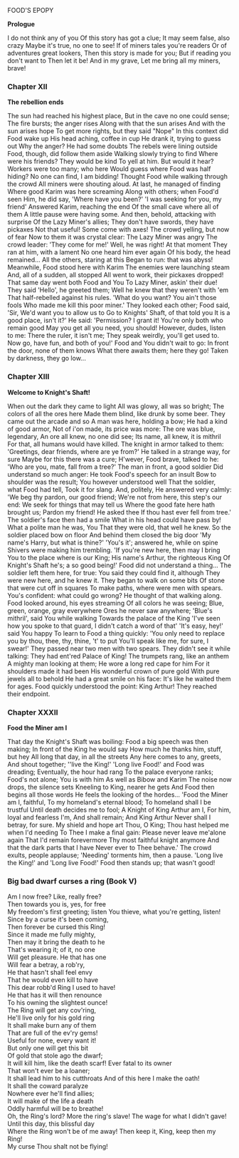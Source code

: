 FOOD'S EPOPY

**Prologue**

I do not think any of you
Of this story has got a clue;
It may seem false, also crazy
Maybe it's true, no one to see!
If of miners tales you're readers
Or of adventures great lookers,
Then this story is made for you;
But if reading you don't want to
Then let it be! And in my grave,
Let me bring all my miners, brave!


### Chapter XII
**The rebellion ends**

The sun had reached his highest place,
But in the cave no one could sense;
The fire bursts; the anger rises
Along with that the sun arises
And with the sun arises hope
To get more rights, but they said "Nope"
In this context did Food wake up
His head aching, coffee in cup
He drank it, trying to guess out
Why the anger? He had some doubts
The rebels were lining outside
Food, though, did follow them aside
Walking slowly trying to find
Where were his friends? They would be kind
To yell at him. But would it hear?
Workers were too many; who here
Would guess where Food was half hiding?
No one can find, I am bidding!
Thought Food while walking through the crowd
All miners were shouting aloud.
At last, he managed of finding
Where good Karim was here screaming
Along with others; when Food'd seen
Him, he did say, 'Where have you been?'
'I was seeking for you, my friend'
Answered Karim, reaching the end
Of the small cave where all of them
A little pause were having some.
And then, behold, attacking with surprise
Of the Lazy Miner's allies;
They don't have swords, they have pickaxes
Not that useful! Some come with axes!
The crowd yelling, but now of fear
Now to them it was crystal clear:
The Lazy Miner was angry
The crowd leader: 'They come for me!'
Well, he was right! At that moment
They ran at him, with a lament
No one heard him ever again
Of his body, the head remained...
All the others, staring at this
Began to run: that was abyss!
Meanwhile, Food stood here with Karim
The enemies were launching steam
And, all of a sudden, all stopped
All went to work, their pickaxes dropped!
That same day went both Food and You
To Lazy Miner, askin' their due!
They said 'Hello', he greeted them;
Well he knew that they weren't with 'em
That half-rebelled against his rules.
'What do you want? You ain't those fools
Who made me kill this poor miner.'
They looked each other; Food said, 'Sir,
We'd want you to allow us to
Go to Knights' Shaft, of that told you
It is a good place, isn't it?'
He said: 'Permission? I grant it!
You're only both who remain good
May you get all you need, you should!
However, dudes, listen to me:
There the ruler, it isn't me;
They speak weirdly, you'll get used to.
Now go, have fun, and both of you!'
Food and You didn't wait to go:
In front the door, none of them knows
What there awaits them; here they go!
Taken by darkness, they go low...


### Chapter XIII
**Welcome to Knight's Shaft!**

When out the dark they came to light
All was glowy, all was so bright;
The colors of all the ores here
Made them blind, like drunk by some beer.
They came out the arcade and so
A man was here, holding a bow;
He had a kind of good armor,
Not of i'on made, its price was more:
The ore was blue, legendary,
An ore all knew, no one did see;
Its name, all knew, it is mithril
For that, all humans would have killed.
The knight in armor talked to them:
'Greetings, dear friends, where are ye from?'
He talked in a strange way, for sure
Maybe for this there was a cure;
H'wever, Food brave, talked to he:
'Who are you, mate, fall from a tree?'
The man in front, a good soldier
Did understand so much anger:
He took Food's speech for an insult
Bow to shoulder was the result;
You however understood well
That the soldier, what Food had tell,
Took it for slang. And, politely,
He answered very calmly:
'We beg thy pardon, our good friend;
We're not from here, this step's our end:
We seek for things that may tell us
Where the good fate here hath brought us;
Pardon my friend! He asked thee
If thou hast ever fell from tree.'
The soldier's face then had a smile
What in his head could have pass by!
What a polite man he was, You
That they were old, that well he knew.
So the soldier placed bow on floor
And behind them closed the big door
'My name's Harry, but what is thine?'
'You's it'; answered he, while on spine
Shivers were making him trembling.
'If you're new here, then may I bring
You to the place where is our King;
His name's Arthur, the righteous King
Of Knight's Shaft he's; a so good being!'
Food did not understand a thing...
The soldier left them here, for true:
You said they could find it, although
They were new here, and he knew it.
They began to walk on some bits
Of stone that were cut off in squares
To make paths, where were men with spears.
You's confident: what could go wrong?
He thought of that walking along.
Food looked around, his eyes streaming
Of all colors he was seeing;
Blue, green, orange, gray everywhere
Ores he never saw anywhere;
'Blue's mithril', said You while walking
Towards the palace of the King
'I've seen how you spoke to that guard,
I didn't catch a word of that'
'It's easy, hey!' said You happy
To learn to Food a thing quickly:
'You only need to replace you
by thou, thee, thy, thine, 't' to put
You'll speak like me, for sure, I swear!'
They passed near two men with two spears.
They didn't see it while talking:
They had ent'red Palace of King!
The trumpets rang, like an anthem
A mighty man looking at them;
He wore a long red cape for him
For it shoulders made it had been
His wonderful crown of pure gold
With pure jewels all to behold
He had a great smile on his face:
It's like he waited them for ages.
Food quickly understood the point:
King Arthur! They reached their endpoint.



### Chapter XXXII
**Food the Miner am I**

That day the Knight's Shaft was boiling:
Food a big speech was then making;
In front of the King he would say
How much he thanks him, stuff, but hey
All long that day, in all the streets
Any here comes to any, greets,
And shout together; ''live the King!'
'Long live Food!' and Food was dreading;
Eventually, the hour had rang
To the palace everyone ranks;
Food's not alone; You is with him
As well as Bibow and Karim
The noise now drops, the silence sets
Kneeling to King, nearer he gets
And Food then begins all those words
He feels the looking of the hordes...
'Food the Miner am I, faithful,
To my homeland's eternal blood;
To homeland shall I be trustful
Until death decides me to fool;
A Knight of King Arthur am I,
For him, loyal and fearless I'm,
And shall remain; And King Arthur
Never shall I betray, for sure.
My shield and hope art Thou, O King;
Thou hast helped me when I'd needing
To Thee I make a final gain:
Please never leave me'alone again
That I'd remain forevermore
Thy most faithful knight anymore
And that the dark parts that I have
Never ever to Thee behave.'
The crowd exults, people applause;
'Needing' torments him, then a pause.
'Long live the King!' and 'Long live Food!'
Food then stands up; that wasn't good!

### Big bad dwarf curses a ring (Book V)

Am I now free? Like, really free?	
Then towards you is, yes, for free	
My freedom's first greeting; listen	
You thieve, what you're getting, listen!	
Since by a curse it's been coming,	
Then forever be cursed this Ring!	
Since it made me fully mighty,		
Then may it bring the death to he	
That's wearing it; of it, no one	
Will get pleasure. He that has one	
Will fear a betray, a rob'ry,		
He that hasn't shall feel envy		
That he would even kill to have		
This dear robb'd Ring I used to have!	
He that has it will then renounce	
To his owning the slightest ounce!	
The Ring will get any cov'ring,		
He'll live only for his gold ring		
It shall make burn any of them		
That are full of the ev'ry gems!		
Useful for none, every want it!		
But only one will get this bit		
Of gold that stole ago the dwarf;	
It will kill him, like the death scarf!	
Ever fatal to its owner			
That won't ever be a loaner;		
It shall lead him to his cutthroats	
And of this here I make the oath!	
It shall the coward paralyze		
Nowhere ever he'll find allies;		
It will make of the life a death		
Oddly harmful will be to breathe!	
Oh, the Ring's lord? More the ring's slave! 
The wage for what I didn't gave!	
Until this day, this blissful day		
Where the Ring won't be of me away!
Then keep it, King, keep then my Ring!	
My curse Thou shalt not be flying!	
